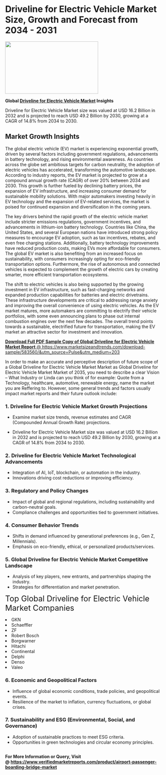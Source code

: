 <H1>Driveline for Electric Vehicle Market Size, Growth and Forecast from 2034 - 2031</H1><img class="aligncenter size-medium wp-image-584254" src="https://thirdeyenews.in/wp-content/uploads/2034/09/Global-Market-Research-300x168.jpeg" alt="" width="300" height="168" /><p><strong>Global&nbsp;<a href="https://www.marketsizeandtrends.com/download-sample/583560/&amp;utm_source=Pulse&amp;utm_medium=203">Driveline for Electric Vehicle Market</a> Insights</strong></p><p>Driveline for Electric Vehicle Market size was valued at USD 16.2 Billion in 2032 and is projected to reach USD 49.2 Billion by 2030, growing at a CAGR of 14.8% from 2034 to 2030.</p><p><h2>Market Growth Insights</h2> <p>The global electric vehicle (EV) market is experiencing exponential growth, driven by several factors including government regulations, advancements in battery technology, and rising environmental awareness. As countries across the globe set ambitious targets for carbon neutrality, the adoption of electric vehicles has accelerated, transforming the automotive landscape. According to industry reports, the EV market is projected to grow at a compound annual growth rate (CAGR) of over 20% between 2034 and 2030. This growth is further fueled by declining battery prices, the expansion of EV infrastructure, and increasing consumer demand for sustainable mobility solutions. With major automakers investing heavily in EV technology and the expansion of EV-related services, the market is poised for continued expansion and diversification in the coming years. <a href="#"></a></p> <p>The key drivers behind the rapid growth of the electric vehicle market include stricter emissions regulations, government incentives, and advancements in lithium-ion battery technology. Countries like China, the United States, and several European nations have introduced strong policy measures to encourage EV adoption, such as tax incentives, rebates, and even free charging stations. Additionally, battery technology improvements have reduced production costs, making EVs more affordable for consumers. The global EV market is also benefiting from an increased focus on sustainability, with consumers increasingly opting for eco-friendly transportation options. Furthermore, the rise of autonomous and connected vehicles is expected to complement the growth of electric cars by creating smarter, more efficient transportation ecosystems. <p>The shift to electric vehicles is also being supported by the growing investment in EV infrastructure, such as fast-charging networks and expanded production capabilities for batteries and electric drivetrains. These infrastructure developments are critical to addressing range anxiety and improving the overall convenience of using electric vehicles. As the EV market matures, more automakers are committing to electrify their vehicle portfolios, with some even announcing plans to phase out internal combustion engines over the next few decades. The overall trend points towards a sustainable, electrified future for transportation, making the EV market an attractive sector for investment and innovation. <a href="#"></p><p><span class=""><strong>Download Full PDF Sample Copy of Global Driveline for Electric Vehicle Market Report</strong> @ <a href="https://www.marketsizeandtrends.com/download-sample/583560/&amp;utm_source=Pulse&amp;utm_medium=203" target="_blank">https://www.marketsizeandtrends.com/download-sample/583560/&amp;utm_source=Pulse&amp;utm_medium=203</a></span></p><p>In order to make an accurate and perceptive description of future scope of a Global&nbsp;Driveline for Electric Vehicle Market Market as Global&nbsp;Driveline for Electric Vehicle Market Market of 2035, you need to describe a clear Vision &ndash; What Industry or Linda can you think of for example: Quote from a Technology, healthcare, automotive, renewable energy, name the market you are Reffering to. However, some general trends and factors usually impact market reports and their future outlook include:</p><h3>1.&nbsp;<strong>Driveline for Electric Vehicle Market Growth Projections</strong></h3><ul><li>Examine market size trends, revenue estimates and CAGR (Compounded Annual Growth Rate) projections.</li><li><p>Driveline for Electric Vehicle Market size was valued at USD 16.2 Billion in 2032 and is projected to reach USD 49.2 Billion by 2030, growing at a CAGR of 14.8% from 2034 to 2030.</p></li></ul><h3>2.&nbsp;<strong>Driveline for Electric Vehicle Market Technological Advancements</strong></h3><ul><li>Integration of AI, IoT, blockchain, or automation in the industry.</li><li>Innovations driving cost reductions or improving efficiency.</li></ul><h3>3.&nbsp;<strong>Regulatory and Policy Changes</strong></h3><ul><li>Impact of global and regional regulations, including sustainability and carbon-neutral goals.</li><li>Compliance challenges and opportunities tied to government initiatives.</li></ul><h3>4.&nbsp;<strong>Consumer Behavior Trends</strong></h3><ul><li>Shifts in demand influenced by generational preferences (e.g., Gen Z, Millennials).</li><li>Emphasis on eco-friendly, ethical, or personalized products/services.</li></ul><h3>5.&nbsp;<strong>Global Driveline for Electric Vehicle Market Competitive Landscape</strong></h3><ul><li>Analysis of key players, new entrants, and partnerships shaping the industry.</li><li>Strategies for differentiation and market penetration.</li></ul><p data-pm-slice="1 1 []"><span style="color: inherit; font-family: inherit; font-size: 25px;">Top Global Driveline for Electric Vehicle Market Companies</span></p><div class="" data-test-id=""><p><li>GKN</li><li> Schaeffler</li><li> ZF</li><li> Robert Bosch</li><li> Borgwarner</li><li> Hitachi</li><li> Continental</li><li> Delphi</li><li> Denso</li><li> Valeo</li></p></div><h3>6.&nbsp;<strong>Economic and Geopolitical Factors</strong></h3><ul><li>Influence of global economic conditions, trade policies, and geopolitical events.</li><li>Resilience of the market to inflation, currency fluctuations, or global crises.</li></ul><h3>7.&nbsp;<strong>Sustainability and ESG (Environmental, Social, and Governance)</strong></h3><ul><li>Adoption of sustainable practices to meet ESG criteria.</li><li>Opportunities in green technologies and circular economy principles.</li></ul><h2><strong style="font-size: 14px;">For More Information or Query, Visit @&nbsp;</strong><a style="background-color: #ffffff; font-size: 14px;" href="https://www.marketsizeandtrends.com/report/driveline-for-electric-vehicle-market/" target="_blank">https://www.verifiedmarketreports.com/product/airport-passenger-boarding-bridge-market</a></h2>
